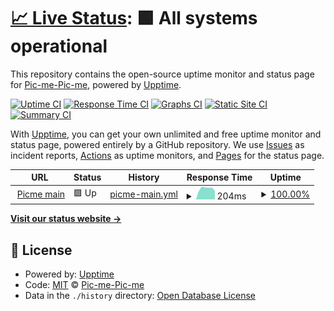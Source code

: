 # [📈 Live Status](https://Pic-me-Pic-me.github.io/Pic-me-upptime): <!--live status--> **🟩 All systems operational**

This repository contains the open-source uptime monitor and status page for [Pic-me-Pic-me](https://Pic-me-Pic-me.github.io/Pic-me-upptime), powered by [Upptime](https://github.com/upptime/upptime).

[![Uptime CI](https://github.com/Pic-me-Pic-me/Pic-me-upptime/workflows/Uptime%20CI/badge.svg)](https://github.com/Pic-me-Pic-me/Pic-me-upptime/actions?query=workflow%3A%22Uptime+CI%22)
[![Response Time CI](https://github.com/Pic-me-Pic-me/Pic-me-upptime/workflows/Response%20Time%20CI/badge.svg)](https://github.com/Pic-me-Pic-me/Pic-me-upptime/actions?query=workflow%3A%22Response+Time+CI%22)
[![Graphs CI](https://github.com/Pic-me-Pic-me/Pic-me-upptime/workflows/Graphs%20CI/badge.svg)](https://github.com/Pic-me-Pic-me/Pic-me-upptime/actions?query=workflow%3A%22Graphs+CI%22)
[![Static Site CI](https://github.com/Pic-me-Pic-me/Pic-me-upptime/workflows/Static%20Site%20CI/badge.svg)](https://github.com/Pic-me-Pic-me/Pic-me-upptime/actions?query=workflow%3A%22Static+Site+CI%22)
[![Summary CI](https://github.com/Pic-me-Pic-me/Pic-me-upptime/workflows/Summary%20CI/badge.svg)](https://github.com/Pic-me-Pic-me/Pic-me-upptime/actions?query=workflow%3A%22Summary+CI%22)

With [Upptime](https://upptime.js.org), you can get your own unlimited and free uptime monitor and status page, powered entirely by a GitHub repository. We use [Issues](https://github.com/Pic-me-Pic-me/Pic-me-upptime/issues) as incident reports, [Actions](https://github.com/Pic-me-Pic-me/Pic-me-upptime/actions) as uptime monitors, and [Pages](https://Pic-me-Pic-me.github.io/Pic-me-upptime) for the status page.

<!--start: status pages-->
<!-- This summary is generated by Upptime (https://github.com/upptime/upptime) -->
<!-- Do not edit this manually, your changes will be overwritten -->
<!-- prettier-ignore -->
| URL | Status | History | Response Time | Uptime |
| --- | ------ | ------- | ------------- | ------ |
| <img alt="" src="https://icons.duckduckgo.com/ip3/with-picme.com.ico" height="13"> [Picme main](https://with-picme.com/) | 🟩 Up | [picme-main.yml](https://github.com/Pic-me-Pic-me/Pic-me-upptime/commits/HEAD/history/picme-main.yml) | <details><summary><img alt="Response time graph" src="./graphs/picme-main/response-time-week.png" height="20"> 204ms</summary><br><a href="https://Pic-me-Pic-me.github.io/Pic-me-upptime/history/picme-main"><img alt="Response time 204" src="https://img.shields.io/endpoint?url=https%3A%2F%2Fraw.githubusercontent.com%2FPic-me-Pic-me%2FPic-me-upptime%2FHEAD%2Fapi%2Fpicme-main%2Fresponse-time.json"></a><br><a href="https://Pic-me-Pic-me.github.io/Pic-me-upptime/history/picme-main"><img alt="24-hour response time 145" src="https://img.shields.io/endpoint?url=https%3A%2F%2Fraw.githubusercontent.com%2FPic-me-Pic-me%2FPic-me-upptime%2FHEAD%2Fapi%2Fpicme-main%2Fresponse-time-day.json"></a><br><a href="https://Pic-me-Pic-me.github.io/Pic-me-upptime/history/picme-main"><img alt="7-day response time 204" src="https://img.shields.io/endpoint?url=https%3A%2F%2Fraw.githubusercontent.com%2FPic-me-Pic-me%2FPic-me-upptime%2FHEAD%2Fapi%2Fpicme-main%2Fresponse-time-week.json"></a><br><a href="https://Pic-me-Pic-me.github.io/Pic-me-upptime/history/picme-main"><img alt="30-day response time 204" src="https://img.shields.io/endpoint?url=https%3A%2F%2Fraw.githubusercontent.com%2FPic-me-Pic-me%2FPic-me-upptime%2FHEAD%2Fapi%2Fpicme-main%2Fresponse-time-month.json"></a><br><a href="https://Pic-me-Pic-me.github.io/Pic-me-upptime/history/picme-main"><img alt="1-year response time 204" src="https://img.shields.io/endpoint?url=https%3A%2F%2Fraw.githubusercontent.com%2FPic-me-Pic-me%2FPic-me-upptime%2FHEAD%2Fapi%2Fpicme-main%2Fresponse-time-year.json"></a></details> | <details><summary><a href="https://Pic-me-Pic-me.github.io/Pic-me-upptime/history/picme-main">100.00%</a></summary><a href="https://Pic-me-Pic-me.github.io/Pic-me-upptime/history/picme-main"><img alt="All-time uptime 100.00%" src="https://img.shields.io/endpoint?url=https%3A%2F%2Fraw.githubusercontent.com%2FPic-me-Pic-me%2FPic-me-upptime%2FHEAD%2Fapi%2Fpicme-main%2Fuptime.json"></a><br><a href="https://Pic-me-Pic-me.github.io/Pic-me-upptime/history/picme-main"><img alt="24-hour uptime 100.00%" src="https://img.shields.io/endpoint?url=https%3A%2F%2Fraw.githubusercontent.com%2FPic-me-Pic-me%2FPic-me-upptime%2FHEAD%2Fapi%2Fpicme-main%2Fuptime-day.json"></a><br><a href="https://Pic-me-Pic-me.github.io/Pic-me-upptime/history/picme-main"><img alt="7-day uptime 100.00%" src="https://img.shields.io/endpoint?url=https%3A%2F%2Fraw.githubusercontent.com%2FPic-me-Pic-me%2FPic-me-upptime%2FHEAD%2Fapi%2Fpicme-main%2Fuptime-week.json"></a><br><a href="https://Pic-me-Pic-me.github.io/Pic-me-upptime/history/picme-main"><img alt="30-day uptime 100.00%" src="https://img.shields.io/endpoint?url=https%3A%2F%2Fraw.githubusercontent.com%2FPic-me-Pic-me%2FPic-me-upptime%2FHEAD%2Fapi%2Fpicme-main%2Fuptime-month.json"></a><br><a href="https://Pic-me-Pic-me.github.io/Pic-me-upptime/history/picme-main"><img alt="1-year uptime 100.00%" src="https://img.shields.io/endpoint?url=https%3A%2F%2Fraw.githubusercontent.com%2FPic-me-Pic-me%2FPic-me-upptime%2FHEAD%2Fapi%2Fpicme-main%2Fuptime-year.json"></a></details>

<!--end: status pages-->

[**Visit our status website →**](https://Pic-me-Pic-me.github.io/Pic-me-upptime)

## 📄 License

- Powered by: [Upptime](https://github.com/upptime/upptime)
- Code: [MIT](./LICENSE) © [Pic-me-Pic-me](https://Pic-me-Pic-me.github.io/Pic-me-upptime)
- Data in the `./history` directory: [Open Database License](https://opendatacommons.org/licenses/odbl/1-0/)
